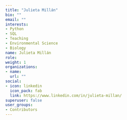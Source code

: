 ```yaml
---
title: "Julieta Millán"
bio: ""
email: ""
interests:
- Python
- SQL
- Teaching
- Environmental Science
- Biology
name: Julieta Millán
role:
weight: 1
organizations:
- name: 
  url: ""
social:
- icon: linkedin
  icon_pack: fab
  link: https://www.linkedin.com/in/julieta-millan/
superuser: false
user_groups:
- Contributors
---
```


